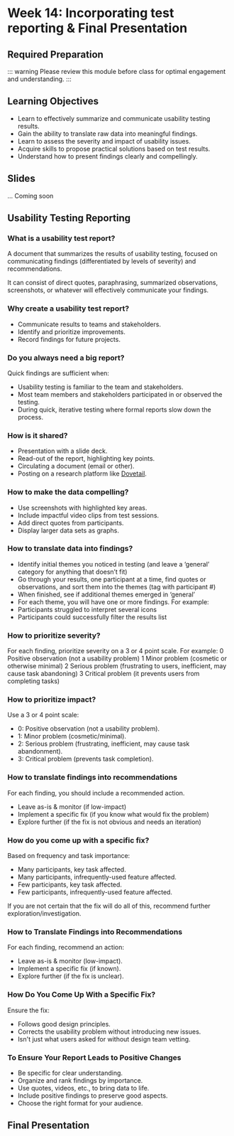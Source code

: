 # Week 14: Incorporating test reporting & Final Presentation

## Required Preparation

::: warning
Please review this module before class for optimal engagement and understanding.
:::

## Learning Objectives

- Learn to effectively summarize and communicate usability testing results.
- Gain the ability to translate raw data into meaningful findings.
- Learn to assess the severity and impact of usability issues.
- Acquire skills to propose practical solutions based on test results.
- Understand how to present findings clearly and compellingly.

## Slides

... Coming soon

## Usability Testing Reporting

### What is a usability test report?

A document that summarizes the results of usability testing, focused on communicating findings (differentiated by levels of severity) and recommendations.

It can consist of direct quotes, paraphrasing, summarized observations, screenshots, or whatever will effectively communicate your findings.

### Why create a usability test report?

- Communicate results to teams and stakeholders.
- Identify and prioritize improvements.
- Record findings for future projects.

### Do you always need a big report?

Quick findings are sufficient when:

- Usability testing is familiar to the team and stakeholders.
- Most team members and stakeholders participated in or observed the testing.
- During quick, iterative testing where formal reports slow down the process.

### How is it shared?

- Presentation with a slide deck.
- Read-out of the report, highlighting key points.
- Circulating a document (email or other).
- Posting on a research platform like [Dovetail](https://dovetailapp.com/).

### How to make the data compelling?

- Use screenshots with highlighted key areas.
- Include impactful video clips from test sessions.
- Add direct quotes from participants.
- Display larger data sets as graphs.

### How to translate data into findings?

- Identify initial themes you noticed in testing (and leave a ‘general’ category for anything that doesn’t fit)
- Go through your results, one participant at a time, find quotes or observations, and sort them into the themes (tag with participant #)
- When finished, see if additional themes emerged in ‘general’
- For each theme, you will have one or more findings. For example:
- Participants struggled to interpret several icons
- Participants could successfully filter the results list

### How to prioritize severity?

For each finding, prioritize severity on a 3 or 4 point scale. For example:
0 Positive observation (not a usability problem)
1 Minor problem (cosmetic or otherwise minimal)
2 Serious problem (frustrating to users, inefficient, may cause task abandoning)
3 Critical problem (it prevents users from completing tasks)

### How to prioritize impact?

Use a 3 or 4 point scale:

- 0: Positive observation (not a usability problem).
- 1: Minor problem (cosmetic/minimal).
- 2: Serious problem (frustrating, inefficient, may cause task abandonment).
- 3: Critical problem (prevents task completion).

### How to translate findings into recommendations

For each finding, you should include a recommended action.

- Leave as-is & monitor (if low-impact)
- Implement a specific fix (if you know what would fix the problem)
- Explore further (if the fix is not obvious and needs an iteration)

### How do you come up with a specific fix?

Based on frequency and task importance:

- Many participants, key task affected.
- Many participants, infrequently-used feature affected.
- Few participants, key task affected.
- Few participants, infrequently-used feature affected.

If you are not certain that the fix will do all of this, recommend further exploration/investigation.

### How to Translate Findings into Recommendations

For each finding, recommend an action:

- Leave as-is & monitor (low-impact).
- Implement a specific fix (if known).
- Explore further (if the fix is unclear).

### How Do You Come Up With a Specific Fix?

Ensure the fix:

- Follows good design principles.
- Corrects the usability problem without introducing new issues.
- Isn't just what users asked for without design team vetting.

### To Ensure Your Report Leads to Positive Changes

- Be specific for clear understanding.
- Organize and rank findings by importance.
- Use quotes, videos, etc., to bring data to life.
- Include positive findings to preserve good aspects.
- Choose the right format for your audience.

## Final Presentation

<Badge type="error" text="Coming Soon!" />
